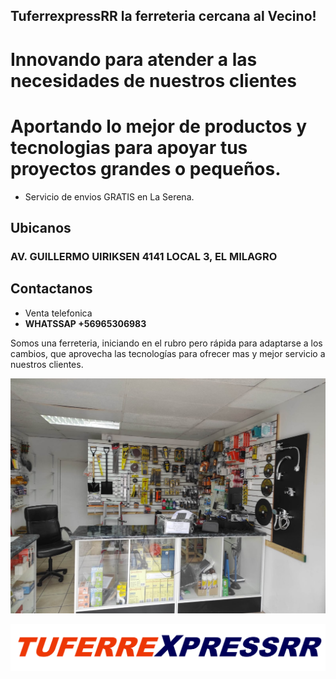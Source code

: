 ## TuferrexpressRR la ferreteria cercana al Vecino!

# Innovando para atender a las necesidades de nuestros clientes

# Aportando lo mejor de productos y tecnologias para apoyar tus proyectos grandes o pequeños.

* Servicio de envios GRATIS en La Serena. 


## Ubicanos 
### AV. GUILLERMO UIRIKSEN 4141 LOCAL 3, EL MILAGRO

## Contactanos 
* Venta telefonica 
* **WHATSSAP +56965306983**

Somos una ferreteria, iniciando en el rubro pero rápida para adaptarse a los cambios, que aprovecha las tecnologías para ofrecer mas y mejor servicio a nuestros clientes.

![Image](https://github.com/TuferrexpressRR/tuferrexpressrr.cl/blob/main/local.jpeg)

![Image](https://github.com/TuferrexpressRR/tuferrexpressrr.cl/blob/main/bandera.png)
